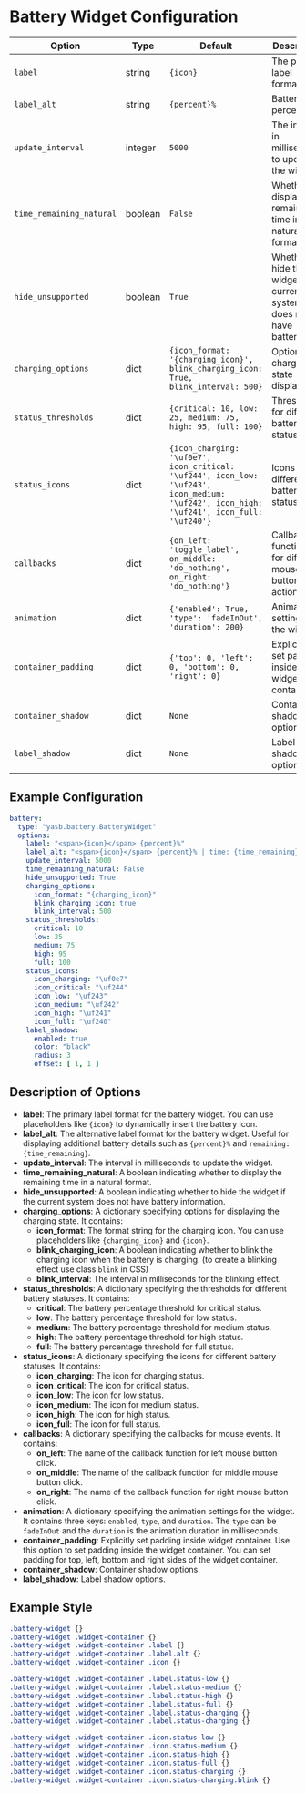 # Battery Widget Configuration

| Option                  | Type    | Default                                      | Description                                                                 |
|-------------------------|---------|----------------------------------------------|-----------------------------------------------------------------------------|
| `label`                 | string  | `{icon}`                                     | The primary label format.                                                   |
| `label_alt`             | string  | `{percent}%` | Battery percent           | The alternative label format.                                               |
| `update_interval`       | integer | `5000`                                       | The interval in milliseconds to update the widget.                          |
| `time_remaining_natural`| boolean | `False`                                      | Whether to display the remaining time in a natural format.                  |
| `hide_unsupported`| boolean | `True`                                      | Whether to hide the widget if the current system does not have battery info.                  |
| `charging_options`      | dict    | `{icon_format: '{charging_icon}', blink_charging_icon: True, blink_interval: 500}` | Options for charging state display.                                         |
| `status_thresholds`     | dict    | `{critical: 10, low: 25, medium: 75, high: 95, full: 100}` | Thresholds for different battery statuses.                                  |
| `status_icons`          | dict    | `{icon_charging: '\uf0e7', icon_critical: '\uf244', icon_low: '\uf243', icon_medium: '\uf242', icon_high: '\uf241', icon_full: '\uf240'}` | Icons for different battery statuses.                                       |
| `callbacks`             | dict    | `{on_left: 'toggle_label', on_middle: 'do_nothing', on_right: 'do_nothing'}` | Callback functions for different mouse button actions.                      |
| `animation`         | dict    | `{'enabled': True, 'type': 'fadeInOut', 'duration': 200}`               | Animation settings for the widget.                                          |
| `container_padding`  | dict | `{'top': 0, 'left': 0, 'bottom': 0, 'right': 0}`      | Explicitly set padding inside widget container. |
| `container_shadow`   | dict   | `None`                  | Container shadow options.                       |
| `label_shadow`         | dict   | `None`                  | Label shadow options.                 |

## Example Configuration
```yaml
battery:
  type: "yasb.battery.BatteryWidget"
  options:
    label: "<span>{icon}</span> {percent}%"
    label_alt: "<span>{icon}</span> {percent}% | time: {time_remaining}"
    update_interval: 5000
    time_remaining_natural: False
    hide_unsupported: True
    charging_options:
      icon_format: "{charging_icon}"
      blink_charging_icon: true
      blink_interval: 500
    status_thresholds:
      critical: 10
      low: 25
      medium: 75
      high: 95
      full: 100
    status_icons:
      icon_charging: "\uf0e7"
      icon_critical: "\uf244"
      icon_low: "\uf243"
      icon_medium: "\uf242"
      icon_high: "\uf241"
      icon_full: "\uf240"
    label_shadow:
      enabled: true
      color: "black"
      radius: 3
      offset: [ 1, 1 ]
```


## Description of Options

- **label**: The primary label format for the battery widget. You can use placeholders like `{icon}` to dynamically insert the battery icon.
- **label_alt**: The alternative label format for the battery widget. Useful for displaying additional battery details such as `{percent}%` and `remaining: {time_remaining}`.
- **update_interval**: The interval in milliseconds to update the widget.
- **time_remaining_natural**: A boolean indicating whether to display the remaining time in a natural format.
- **hide_unsupported**: A boolean indicating whether to hide the widget if the current system does not have battery information.
- **charging_options**: A dictionary specifying options for displaying the charging state. It contains:
  - **icon_format**: The format string for the charging icon. You can use placeholders like `{charging_icon}` and `{icon}`.
  - **blink_charging_icon**: A boolean indicating whether to blink the charging icon when the battery is charging. (to create a blinking effect use class `blink` in CSS)
  - **blink_interval**: The interval in milliseconds for the blinking effect.
- **status_thresholds**: A dictionary specifying the thresholds for different battery statuses. It contains:
  - **critical**: The battery percentage threshold for critical status.
  - **low**: The battery percentage threshold for low status.
  - **medium**: The battery percentage threshold for medium status.
  - **high**: The battery percentage threshold for high status.
  - **full**: The battery percentage threshold for full status.
- **status_icons**: A dictionary specifying the icons for different battery statuses. It contains:
  - **icon_charging**: The icon for charging status.
  - **icon_critical**: The icon for critical status.
  - **icon_low**: The icon for low status.
  - **icon_medium**: The icon for medium status.
  - **icon_high**: The icon for high status.
  - **icon_full**: The icon for full status.
- **callbacks**: A dictionary specifying the callbacks for mouse events. It contains:
  - **on_left**: The name of the callback function for left mouse button click.
  - **on_middle**: The name of the callback function for middle mouse button click.
  - **on_right**: The name of the callback function for right mouse button click.
- **animation**: A dictionary specifying the animation settings for the widget. It contains three keys: `enabled`, `type`, and `duration`. The `type` can be `fadeInOut` and the `duration` is the animation duration in milliseconds.
- **container_padding**: Explicitly set padding inside widget container. Use this option to set padding inside the widget container. You can set padding for top, left, bottom and right sides of the widget container.
- **container_shadow**: Container shadow options.
- **label_shadow**: Label shadow options.

## Example Style
```css
.battery-widget {}
.battery-widget .widget-container {}
.battery-widget .widget-container .label {}
.battery-widget .widget-container .label.alt {}
.battery-widget .widget-container .icon {}

.battery-widget .widget-container .label.status-low {}
.battery-widget .widget-container .label.status-medium {}
.battery-widget .widget-container .label.status-high {}
.battery-widget .widget-container .label.status-full {}
.battery-widget .widget-container .label.status-charging {}
.battery-widget .widget-container .label.status-charging {}

.battery-widget .widget-container .icon.status-low {}
.battery-widget .widget-container .icon.status-medium {}
.battery-widget .widget-container .icon.status-high {}
.battery-widget .widget-container .icon.status-full {}
.battery-widget .widget-container .icon.status-charging {}
.battery-widget .widget-container .icon.status-charging.blink {}
```